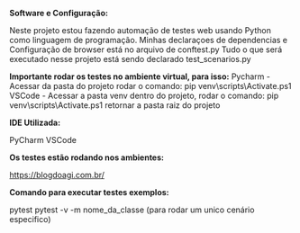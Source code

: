 **Software e Configuração:**

Neste projeto estou fazendo automação de testes web usando Python como linguagem de programação.
Minhas declaraçoes de dependencias e Configuração de browser está no arquivo de conftest.py
Tudo o que será executado nesse projeto está sendo declarado test_scenarios.py

**Importante rodar os testes no ambiente virtual, para isso:**
Pycharm - Acessar da pasta do projeto rodar o comando: pip venv\scripts\Activate.ps1
VSCode - Acessar a pasta venv dentro do projeto, rodar o comando: pip venv\scripts\Activate.ps1 retornar a pasta raiz do projeto


**IDE Utilizada:**

PyCharm
VSCode

**Os testes estão rodando nos ambientes:**

https://blogdoagi.com.br/

**Comando para executar testes exemplos:**

pytest
pytest -v -m nome_da_classe (para rodar um unico cenário especifico)
